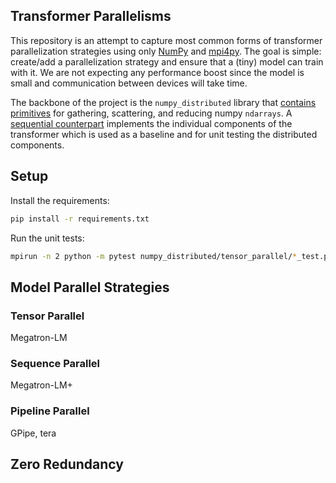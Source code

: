 ## Transformer Parallelisms

This repository is an attempt to capture most common forms of transformer parallelization strategies using only [NumPy](https://numpy.org/) and [mpi4py](https://mpi4py.readthedocs.io/en/stable/tutorial.html). The goal is simple: create/add a parallelization strategy and ensure that a (tiny) model can train with it. We are not expecting any performance boost since the model is small and communication between devices will take time.

The backbone of the project is the `numpy_distributed` library that [contains primitives](https://github.com/lweitkamp/transformer_parallelisms/blob/main/numpy_distributed/ops.py) for gathering, scattering, and reducing numpy `ndarrays`. A [sequential counterpart](https://github.com/lweitkamp/transformer_parallelisms/tree/main/numpy_sequential) implements the individual components of the transformer which is used as a baseline and for unit testing the distributed components.


## Setup
Install the requirements:
```bash
pip install -r requirements.txt
```

Run the unit tests:
```bash
mpirun -n 2 python -m pytest numpy_distributed/tensor_parallel/*_test.py
```



## Model Parallel Strategies

### Tensor Parallel
Megatron-LM

### Sequence Parallel
Megatron-LM+

### Pipeline Parallel
GPipe, tera

## Zero Redundancy
